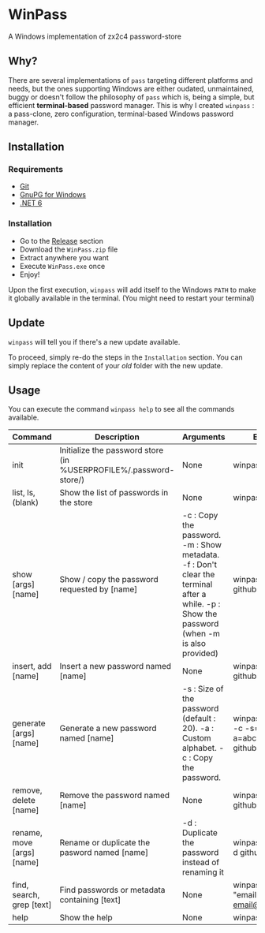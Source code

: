 # WinPass
A Windows implementation of zx2c4 password-store

## Why?
There are several implementations of `pass` targeting different platforms and needs, but the ones supporting Windows are either oudated, unmaintained, buggy or doesn't follow the philosophy of `pass` which is, being a simple, but efficient **terminal-based** password manager. This is why I created `winpass` : a pass-clone, zero configuration, terminal-based Windows password manager.

## Installation
### Requirements
- [Git](https://git-scm.com/download/win)
- [GnuPG for Windows](https://gnupg.org/download/)
- [.NET 6](https://dotnet.microsoft.com/en-us/download/dotnet/6.0)

### Installation
- Go to the [Release](https://github.com/nomis51/winpass/releases/latest) section
- Download the `WinPass.zip` file
- Extract anywhere you want
- Execute `WinPass.exe` once
- Enjoy!

Upon the first execution, `winpass` will add itself to the Windows `PATH` to make it globally available in the terminal. (You might need to restart your terminal)

## Update
`winpass` will tell you if there's a new update available.

To proceed, simply re-do the steps in the `Installation` section. You can simply replace the content of your *old* folder with the new update.

## Usage
You can execute the command `winpass help` to see all the commands available.

| **Command**                | **Description**                                                   | **Arguments**                                                                                                                              | **Example**                                      |
|----------------------------|-------------------------------------------------------------------|--------------------------------------------------------------------------------------------------------------------------------------------|--------------------------------------------------|
| init                       | Initialize the password store (in %USERPROFILE%/.password-store/) | None                                                                                                                                       | winpass init                                     |       
| list, ls, (blank)          | Show the list of passwords in the store                           | None                                                                                                                                       | winpass ls                                       |     
| show [args] [name]         | Show / copy the password requested by [name]                      | -c : Copy the password. -m : Show metadata. -f : Don't clear the terminal after a while. -p : Show the password (when -m is also provided) | winpass show -c github/work                      |     
| insert, add [name]         | Insert a new password named [name]                                | None                                                                                                                                       | winpass add github/work                          |     
| generate [args] [name]     | Generate a new password named [name]                              | -s : Size of the password (default : 20). -a : Custom alphabet. -c : Copy the password.                                                    | winpass generate -c -s=12 -a=abc123* github/work |        
| remove, delete [name]      | Remove the password named [name]                                  | None                                                                                                                                       | winpass remove github/work                       |      
| rename, move [args] [name] | Rename or duplicate the pasword named [name]                      | -d : Duplicate the password instead of renaming it                                                                                         | winpass rename -d github/work                    |  
| find, search, grep [text]  | Find passwords or metadata containing [text]                      | None                                                                                                                                       | winpass find "email: my-email@github.com"        |  
| help                       | Show the help                                                     | None                                                                                                                                       | winpass help                                     |




